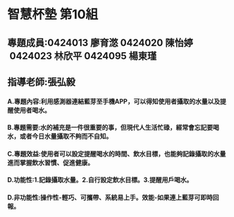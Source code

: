 # 智慧杯墊 第10組
## 專題成員:0424013 廖育滺 0424020 陳怡婷  0424023 林欣平 0424095 楊東瑾
## 指導老師:張弘毅
#### A.專題內容:利用感測器連結藍芽至手機APP，可以得知使用者攝取的水量以及提醒使用者喝水。
#### B.專題需要:水的補充是一件很重要的事，但現代人生活忙碌，經常會忘記要喝水，或者今日水量攝取不夠而不自知。
#### C.專題效益:使用者可以設定提醒喝水的時間、飲水目標，也能夠記錄攝取的水量進而掌握飲水習慣、促進健康。
#### D.功能性:1.記錄攝取水量。2.自行設定飲水目標。3.提醒用戶喝水。
#### D.非功能性:操作性-輕巧、可攜帶、系統易上手。效能-如果連上藍芽可即時回報。
